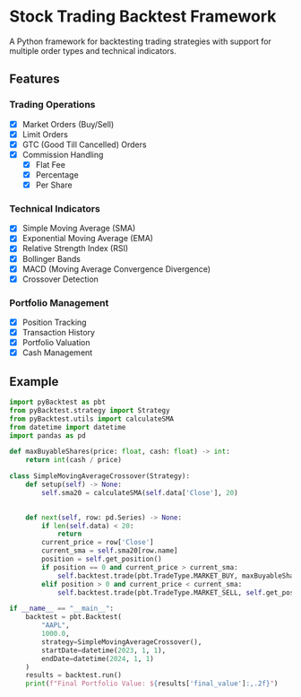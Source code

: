 # Stock Trading Backtest Framework

A Python framework for backtesting trading strategies with support for multiple order types and technical indicators.

## Features

### Trading Operations
- [x] Market Orders (Buy/Sell)
- [x] Limit Orders
- [x] GTC (Good Till Cancelled) Orders
- [x] Commission Handling
  - [x] Flat Fee
  - [x] Percentage
  - [x] Per Share

### Technical Indicators
- [x] Simple Moving Average (SMA)
- [x] Exponential Moving Average (EMA)
- [x] Relative Strength Index (RSI)
- [x] Bollinger Bands
- [x] MACD (Moving Average Convergence Divergence)
- [x] Crossover Detection

### Portfolio Management
- [x] Position Tracking
- [x] Transaction History
- [x] Portfolio Valuation
- [x] Cash Management

## Example

```python
import pyBacktest as pbt
from pyBacktest.strategy import Strategy
from pyBacktest.utils import calculateSMA
from datetime import datetime
import pandas as pd

def maxBuyableShares(price: float, cash: float) -> int:
    return int(cash / price)

class SimpleMovingAverageCrossover(Strategy):
    def setup(self) -> None:
        self.sma20 = calculateSMA(self.data['Close'], 20)
    

    def next(self, row: pd.Series) -> None:
        if len(self.data) < 20:
            return
        current_price = row['Close']
        current_sma = self.sma20[row.name]
        position = self.get_position()
        if position == 0 and current_price > current_sma:
            self.backtest.trade(pbt.TradeType.MARKET_BUY, maxBuyableShares(current_price, self.backtest.cash))
        elif position > 0 and current_price < current_sma:
            self.backtest.trade(pbt.TradeType.MARKET_SELL, self.get_position())

if __name__ == "__main__":
    backtest = pbt.Backtest(
        "AAPL",
        1000.0,
        strategy=SimpleMovingAverageCrossover(),
        startDate=datetime(2023, 1, 1),
        endDate=datetime(2024, 1, 1)
    )
    results = backtest.run()
    print(f"Final Portfolio Value: ${results['final_value']:,.2f}")
```
